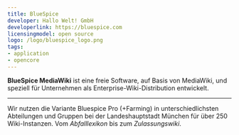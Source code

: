 ```yaml
---
title: BlueSpice 
developer: Hallo Welt! GmbH
developerlink: https://bluespice.com
licensingmodel: open source
logo: /logo/bluespice_logo.png
tags:
- application
- opencore
---
```


__BlueSpice MediaWiki__ ist eine freie Software, auf Basis von MediaWiki, und speziell für Unternehmen als Enterprise-Wiki-Distribution entwickelt. 


---

Wir nutzen die Variante Bluespice Pro (+Farming) in unterschiedlichsten Abteilungen und Gruppen bei der Landeshauptstadt München für über 250 Wiki-Instanzen.
Vom _Abfalllexikon_ bis zum _Zulassungswiki_.
